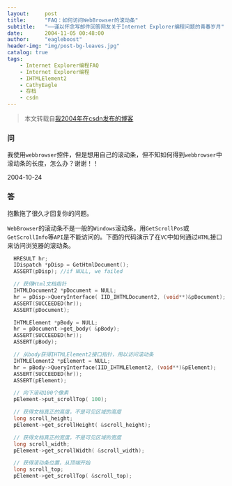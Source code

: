 ```yaml
---
layout:     post
title:      "FAQ：如何访问WebBrowser的滚动条"
subtitle:   "——谨以怀念写邮件回答网友关于Internet Explorer编程问题的青春岁月"
date:       2004-11-05 00:48:00
author:     "eagleboost"
header-img: "img/post-bg-leaves.jpg"
catalog: true
tags:
    - Internet Explorer编程FAQ
    - Internet Explorer编程
    - IHTMLElement2
    - CathyEagle
    - 存档
    - csdn
---
```


> 本文转载自[我2004年在csdn发布的博客](https://blog.csdn.net/CathyEagle/article/details/167884)

### 问

我使用`webbrowser`控件，但是想用自己的滚动条，但不知如何得到`webbrowser`中滚动条的长度，怎么办？谢谢！！

2004-10-24

### 答

抱歉拖了很久才回复你的问题。

`WebBrowser`的滚动条不是一般的`Windows`滚动条，用`GetScrollPos`或`GetScrollInfo`等`API`是不能访问的。下面的代码演示了在`VC`中如何通过`HTML`接口来访问浏览器的滚动条。

```c++
  HRESULT hr;    
  IDispatch *pDisp = GetHtmlDocument();    
  ASSERT(pDisp); //if NULL, we failed        

  // 获得Html文档指针    
  IHTMLDocument2 *pDocument = NULL;    
  hr = pDisp->QueryInterface( IID_IHTMLDocument2, (void**)&pDocument);    
  ASSERT(SUCCEEDED(hr));    
  ASSERT(pDocument);    

  IHTMLElement *pBody = NULL;    
  hr = pDocument->get_body( &pBody);    
  ASSERT(SUCCEEDED(hr));    
  ASSERT(pBody);    

  // 从body获得IHTMLElement2接口指针，用以访问滚动条    
  IHTMLElement2 *pElement = NULL;    
  hr = pBody->QueryInterface(IID_IHTMLElement2, (void**)&pElement);    
  ASSERT(SUCCEEDED(hr));    
  ASSERT(pElement);    

  // 向下滚动100个像素    
  pElement->put_scrollTop( 100);         

  // 获得文档真正的高度，不是可见区域的高度    
  long scroll_height;     
  pElement->get_scrollHeight( &scroll_height);    

  // 获得文档真正的宽度，不是可见区域的宽度    
  long scroll_width;     
  pElement->get_scrollWidth( &scroll_width);    

  // 获得滚动条位置，从顶端开始    
  long scroll_top;    
  pElement->get_scrollTop( &scroll_top);
```